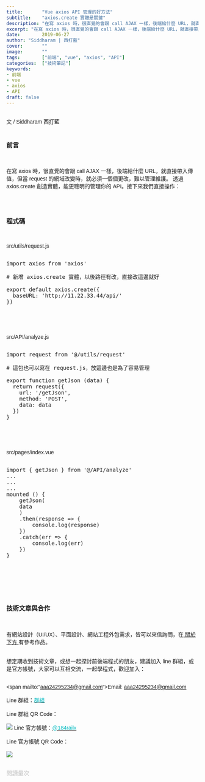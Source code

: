 ```yaml
---
title:       "Vue axios API 管理的好方法"
subtitle:    "axios.create 實體是關鍵"
description: "在寫 axios 時，很直覺的會跟 call AJAX 一樣，後端給什麼 URL，就直接帶入傳值，但當 request 的網域改變時，就必須一個個更改，難以管理維護。透過 axios.create 創造實體，能更聰明的管理你的 API..."
excerpt: "在寫 axios 時，很直覺的會跟 call AJAX 一樣，後端給什麼 URL，就直接帶入傳值，但當 request 的網域改變時，就必須一個個更改，難以管理維護。透過 axios.create 創造實體，能更聰明的管理你的 API..."
date:        2019-06-27
author: "Siddharam | 西打藍"
cover:       ""
image:       ""
tags:        ["前端", "vue", "axios", "API"]
categories:  ["技術筆記"]
keywords:
- 前端
- vue
- axios
- API
draft: false
---
```


<article style="font-family: 'Noto Sans TC', '微軟正黑體', sans-serif; font-weight: 300;">

<br>文 / Siddharam 西打藍<br><br>

<h3 class="article-h1-color">前言</h3><br>

在寫 axios 時，很直覺的會跟 call AJAX 一樣，後端給什麼 URL，就直接帶入傳值，但當 request 的網域改變時，就必須一個個更改，難以管理維護。
透過 axios.create 創造實體，能更聰明的管理你的 API。接下來我們直接操作：

<br><br><h3 class="article-h1-color">程式碼</h3><br>

src/utils/request.js
<pre>

import axios from 'axios'

# 新增 axios.create 實體，以後路徑有改，直接改這邊就好

export default axios.create({
  baseURL: 'http://11.22.33.44/api/'
})

</pre><br><br>

src/API/analyze.js
<pre>

import request from '@/utils/request'

# 這包也可以寫在 request.js，放這邊也是為了容易管理

export function getJson (data) {
  return request({
    url: '/getJson',
    method: 'POST',
    data: data
  })
}

</pre><br><br>

src/pages/index.vue
<pre>

import { getJson } from '@/API/analyze'
...
...
...
mounted () {
    getJson(
    data
    )
    .then(response => {
        console.log(response)
    })
    .catch(err => {
        console.log(err)
    })
}

</pre>


<br><br><br><br>


<h3 class="article-h1-color">技術文章與合作</h3><br>

有網站設計（UI/UX）、平面設計、網站工程外包需求，皆可以來信詢問，在<a href="https://siddharam.com.tw/top/about/"> 關於下方 </a>有參考作品。<br><br>

想定期收到技術文章，或想一起探討前後端程式的朋友，建議加入 line 群組，或是官方帳號，大家可以互相交流，一起學程式，歡迎加入：<br><br>

<span mailto:"aaa24295234@gmail.com">Email: aaa24295234@gmail.com</span><br><br>
Line 群組：<a href="https://line.me/R/ti/g/i80ChvQ3dt"><span id="lineId" style="color:rgb(2, 186, 192); cursor:pointer">群組</span></a><br><br>
Line 群組 QR Code：<br><br>
<img src="https://frontenter.files.wordpress.com/2019/05/line-chat-room.jpg">
Line 官方帳號：<a href="http://nav.cx/dkV3Bm2"><span id="lineId" style="color:rgb(2, 186, 192); cursor:pointer">@184railx</span></a><br><br>
Line 官方帳號 QR Code：<br><br>
<img src="https://qr-official.line.me/sid/M/184railx.png">
<br><br>






</article>

<div style="color: #bfbfbf; font-size: 15px;" id="busuanzi_container_page_pv">
  閱讀量<span id="busuanzi_value_page_pv"></span>次
</div>

<script src="../../js/post.js"></script>
